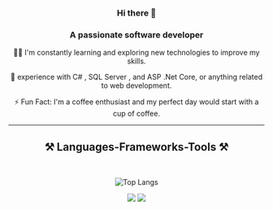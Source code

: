 <h3 align="center">Hi there 👋</h3>

<h3 align="center">A passionate software developer</h3>

<div align="center">
 
 👨‍💻 I'm constantly learning and exploring new technologies to improve my skills.

 💬 experience with C# , SQL Server , and ASP .Net Core, or anything related to web development.

 ⚡ Fun Fact: I'm a coffee enthusiast and my perfect day would start with a cup of coffee.
 
 </div>

 <hr/>
 
<h2 align="center">⚒️ Languages-Frameworks-Tools ⚒️</h2>
<br/>
<div align="center">
 
![Top Langs](https://github-readme-stats.vercel.app/api/top-langs/?username=Mo-Helmy&layout=donut)

</div>
<div align="center">
    <img src="https://skillicons.dev/icons?i=react,bootstrap,cs,html,css,vscode,github,dotnet,git" />
    <img src="https://skillicons.dev/icons?i=nodejs,angular,javascript,typescript,reactivex,mongodb,c,nextjs,sqlite,azure,aws" /><br>
</div>


<!--
**Mo-Helmy/Mo-Helmy** is a ✨ _special_ ✨ repository because its `README.md` (this file) appears on your GitHub profile.

Here are some ideas to get you started:

- 🔭 I’m currently working on ...
- 🌱 I’m currently learning ...
- 👯 I’m looking to collaborate on ...
- 🤔 I’m looking for help with ...
- 💬 Ask me about ...
- 📫 How to reach me: ...
- 😄 Pronouns: ...
- ⚡ Fun fact: ...
-->
